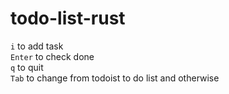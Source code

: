 # todo-list-rust

`i` to add task <br>
`Enter` to check done <br>
`q` to quit <br>
`Tab` to change from todoist to do list and otherwise <br>
